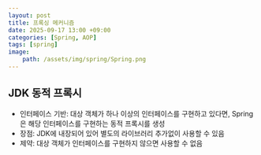 ```yaml
---
layout: post
title: 프록싱 메커니즘
date: 2025-09-17 13:00 +09:00
categories: [Spring, AOP]
tags: [spring]
image:
    path: /assets/img/spring/Spring.png
---
```


## JDK 동적 프록시

- 인터페이스 기반: 대상 객체가 하나 이상의 인터페이스를 구현하고 있다면, Spring은 해당 인터페이스를 구현하는 동적 프록시를 생성
- 장점: JDK에 내장되어 있어 별도의 라이브러리 추가없이 사용할 수 있음
- 제약: 대상 객체가 인터페이스를 구현하지 않으면 사용할 수 없음